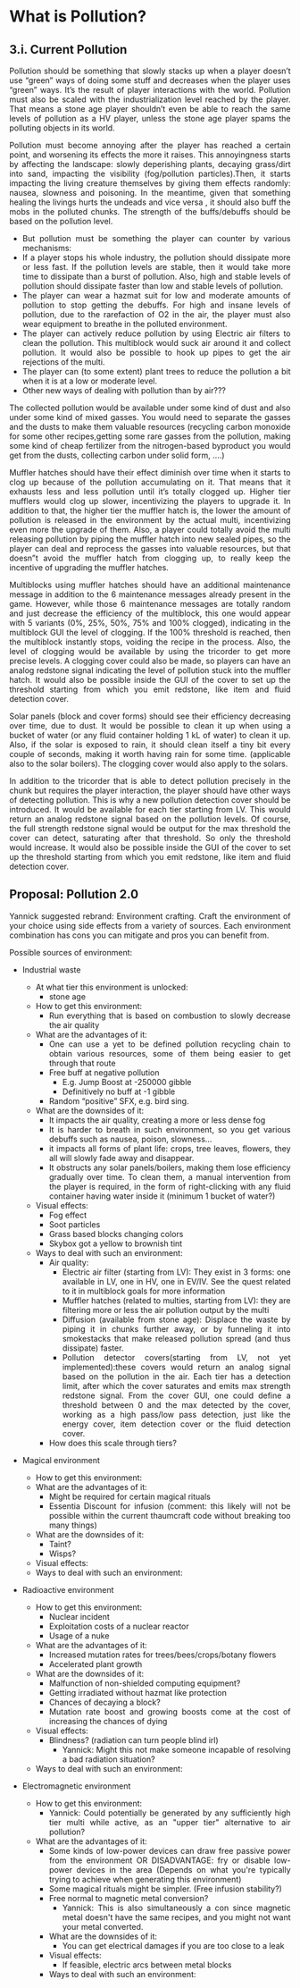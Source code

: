 # What is Pollution?
## 3.i. Current Pollution
<div align="justify">
Pollution should be something that slowly stacks up when a player doesn’t use “green” ways of doing some stuff and decreases when the player uses “green” ways. It’s the result of player interactions with the world. Pollution must also be scaled with the industrialization level reached by the player. That means a stone age player shouldn’t even be able to reach the same levels of pollution as a HV player, unless the stone age player spams the polluting objects in its world.

Pollution must become annoying after the player has reached a certain point, and worsening its effects the more it raises. This annoyingness starts by affecting the landscape: slowly deperishing plants, decaying grass/dirt into sand, impacting the visibility (fog/pollution particles).Then, it starts impacting the living creature themselves by giving them effects randomly: nausea, slowness and poisoning. In the meantime, given that something healing the livings hurts the undeads and vice versa , it should also buff the mobs in the polluted chunks. The strength of the buffs/debuffs should be based on the pollution level.

- But pollution must be something the player can counter by various mechanisms:
- If a player stops his whole industry, the pollution should dissipate more or less fast. If the pollution levels are stable, then it would take more time to dissipate than a burst of pollution. Also, high and stable levels of pollution should dissipate faster than low and stable levels of pollution.
- The player can wear a hazmat suit for low and moderate amounts of pollution to stop getting the debuffs. For high and insane levels of pollution, due to the rarefaction of O2 in the air, the player must also wear equipment to breathe in the polluted environment.
- The player can actively reduce pollution by using Electric air filters to clean the pollution. This multiblock would suck air around it and collect pollution. It would also be possible to hook up pipes to get the air rejections of the multi.
- The player can (to some extent) plant trees to reduce the pollution a bit when it is at a low or moderate level.
- Other new ways of dealing with pollution than by air???

The collected pollution would be available under some kind of dust and also under some kind of mixed gasses. You would need to separate the gasses and the dusts to make them valuable resources (recycling carbon monoxide for some other recipes,getting some rare gasses from the pollution, making some kind of cheap fertilizer from the nitrogen-based byproduct you would get from the dusts, collecting carbon under solid form, ….)

Muffler hatches should have their effect diminish over time when it starts to clog up because of the pollution accumulating on it. That means that it exhausts less and less pollution until it’s totally clogged up. Higher tier mufflers would clog up slower, incentivizing the players to upgrade it. In addition to that, the higher tier the muffler hatch is, the lower the amount of pollution is released in the environment by the actual multi, incentivizing even more the upgrade of them. Also, a player could totally avoid the multi releasing pollution by piping the muffler hatch into new sealed pipes, so the player can deal and reprocess the gasses into valuable resources, but that doesn”t avoid the muffler hatch from clogging up, to really keep the incentive of upgrading the muffler hatches.

Multiblocks using muffler hatches should have an additional maintenance message in addition to the 6 maintenance messages already present in the game. However, while those 6 maintenance messages are totally random and just decrease the efficiency of the multiblock, this one would appear with 5 variants (0%, 25%, 50%, 75% and 100% clogged), indicating in the multiblock GUI the level of clogging. If the 100% threshold is reached, then the multiblock instantly stops, voiding the recipe in the process. Also, the level of clogging would be available by using the tricorder to get more precise levels. A clogging cover could also be made, so players can have an analog redstone signal indicating the level of pollution stuck into the muffler hatch. It would also be possible inside the GUI of the cover to set up the threshold starting from which you emit redstone, like item and fluid detection cover.

Solar panels (block and cover forms) should see their efficiency decreasing over time, due to dust. It would be possible to clean it up when using a bucket of water (or any fluid container holding 1 kL of water) to clean it up. Also, if the solar is exposed to rain, it should clean itself a tiny bit every couple of seconds, making it worth having rain for some time. (applicable also to the solar boilers). The clogging cover would also apply to the solars.

In addition to the tricorder that is able to detect pollution precisely in the chunk but requires the player interaction, the player should have other ways of detecting pollution. This is why a new pollution detection cover should be introduced. It would be available for each tier starting from LV. This would return an analog redstone signal based on the pollution levels. Of course, the full strength redstone signal would be output for the max threshold the cover can detect, saturating after that threshold. So only the threshold would increase. It would also be possible inside the GUI of the cover to set up the threshold starting from which you emit redstone, like item and fluid detection cover.
</div>

## Proposal: Pollution 2.0
<div align="justify">
Yannick suggested rebrand: Environment crafting. Craft the environment of your choice using side effects from a variety of sources. Each environment combination has cons you can mitigate and pros you can benefit from.

Possible sources of environment:
- Industrial waste
    - At what tier this environment is unlocked:
        - stone age
    - How to get this environment:
        - Run everything that is based on combustion to slowly decrease the air quality
    - What are the advantages of it:
        - One can use a yet to be defined pollution recycling chain to obtain various resources, some of them being easier to get through that route
        - Free buff at negative pollution
            - E.g. Jump Boost at -250000 gibble
            - Definitively no buff at -1 gibble
        - Random “positive” SFX, e.g. bird sing.
    - What are the downsides of it:
        - It impacts the air quality, creating a more or less dense fog
        - It is harder to breath in such environment, so you get various debuffs such as nausea, poison, slowness…
        - it impacts all forms of plant life: crops, tree leaves, flowers, they all will slowly fade away and disappear.
        - It obstructs any solar panels/boilers, making them lose efficiency gradually over time. To clean them, a manual intervention from the player is required, in the form of right-clicking with any fluid container having water inside it (minimum 1 bucket of water?)
    - Visual effects:
        - Fog effect
        - Soot particles
        - Grass based blocks changing colors
        - Skybox got a yellow to brownish tint
    - Ways to deal with such an environment:
        - Air quality:
            - Electric air filter (starting from LV): They exist in 3 forms: one available in LV, one in HV, one in EV/IV. See the quest related to it in multiblock goals for more information
            - Muffler hatches (related to multies, starting from LV): they are filtering more or less the air pollution output by the multi
            - Diffusion (available from stone age): Displace the  waste by piping it in chunks further away, or by funneling it into smokestacks that make released pollution spread (and thus dissipate) faster.
            - Pollution detector covers(starting from LV, not yet implemented):these covers would return an analog signal based on the pollution in the air. Each tier has a detection limit, after which the cover saturates and emits max strength redstone signal. From the cover GUI, one could define a threshold between 0 and the max detected by the cover, working as a high pass/low pass detection, just like the energy cover, item detection cover or the fluid detection cover.
        - How does this scale through tiers?

- Magical environment
    - How to get this environment:
    - What are the advantages of it:
        - Might be required for certain magical rituals
        - Essentia Discount for infusion (comment: this likely will not be possible within the current thaumcraft code without breaking too many things)
    - What are the downsides of it:
        - Taint?
        - Wisps?
    - Visual effects:
    - Ways to deal with such an environment:

- Radioactive environment
    - How to get this environment:
        - Nuclear incident
        - Exploitation costs of a nuclear reactor
        - Usage of a nuke
    - What are the advantages of it:
        - Increased mutation rates for trees/bees/crops/botany flowers
        - Accelerated plant growth
    - What are the downsides of it:
        - Malfunction of non-shielded computing equipment?
        - Getting irradiated without hazmat like protection
        - Chances of decaying a block?
        - Mutation rate boost and growing boosts come at the cost of increasing the chances of dying
    - Visual effects:
        - Blindness? (radiation can turn people blind irl)
            - Yannick: Might this not make someone incapable of resolving a bad radiation situation?
    - Ways to deal with such an environment:

- Electromagnetic environment
    - How to get this environment:
        - Yannick: Could potentially be generated by any sufficiently high tier multi while active, as an "upper tier" alternative to air pollution?
    - What are the advantages of it:
        - Some kinds of low-power devices can draw free passive power from the environment OR DISADVANTAGE: fry or disable low-power devices in the area (Depends on what you're typically trying to achieve when generating this environment)
        - Some magical rituals might be simpler. (Free infusion stability?)
        - Free normal to magnetic metal conversion?
            - Yannick: This is also simultaneously a con since magnetic metal doesn't have the same recipes, and you might not want your metal converted.
        - What are the downsides of it:
            - You can get electrical damages if you are too close to a leak
        - Visual effects:
            - If feasible, electric arcs between metal blocks
        - Ways to deal with such an environment:
</div>